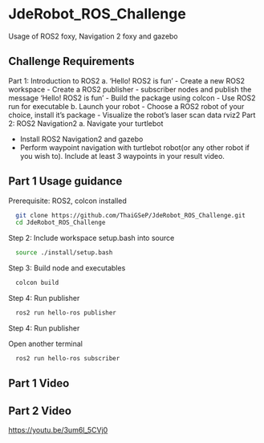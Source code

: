 # JdeRobot_ROS_Challenge
Usage of ROS2 foxy, Navigation 2 foxy and gazebo
## Challenge Requirements

Part 1: Introduction to ROS2
  a. ‘Hello! ROS2 is fun’
    - Create a new ROS2 workspace
    - Create a ROS2 publisher - subscriber nodes and publish the message ‘Hello! ROS2 is
    fun’
    - Build the package using colcon
    - Use ROS2 run for executable
  b. Launch your robot
    - Choose a ROS2 robot of your choice, install it’s package
    - Visualize the robot’s laser scan data rviz2
Part 2: ROS2 Navigation2
  a. Navigate your turtlebot
  - Install ROS2 Navigation2 and gazebo
  - Perform waypoint navigation with turtlebot robot(or any other robot if you wish to).
  Include at least 3 waypoints in your result video.

## Part 1 Usage guidance
Prerequisite: ROS2, colcon installed

```bash
  git clone https://github.com/ThaiGSeP/JdeRobot_ROS_Challenge.git
  cd JdeRobot_ROS_Challenge
```
Step 2: Include workspace setup.bash into source

```bash
  source ./install/setup.bash
```

Step 3: Build node and executables

```bash
  colcon build
```

Step 4: Run publisher

```bash
  ros2 run hello-ros publisher
```

Step 4: Run publisher

Open another terminal

```bash
  ros2 run hello-ros subscriber
```


## Part 1 Video


## Part 2 Video
  https://youtu.be/3um6l_5CVj0
